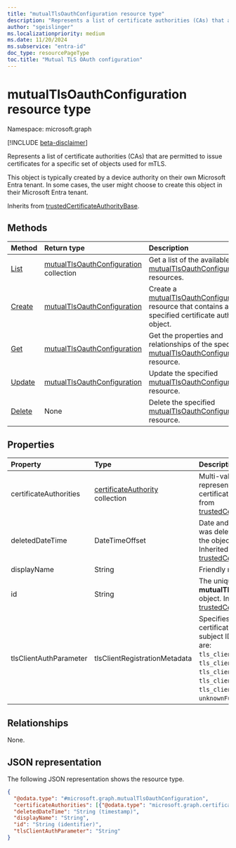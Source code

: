 ```yaml
---
title: "mutualTlsOauthConfiguration resource type"
description: "Represents a list of certificate authorities (CAs) that are permitted to issue certificates for a specific set of objects used for mTLS."
author: "sgeislinger"
ms.localizationpriority: medium
ms.date: 11/20/2024
ms.subservice: "entra-id"
doc_type: resourcePageType
toc.title: "Mutual TLS OAuth configuration"
---
```


# mutualTlsOauthConfiguration resource type

Namespace: microsoft.graph

[!INCLUDE [beta-disclaimer](../../includes/beta-disclaimer.md)]

Represents a list of certificate authorities (CAs) that are permitted to issue certificates for a specific set of objects used for mTLS.

This object is typically created by a device authority on their own Microsoft Entra tenant. In some cases, the user might choose to create this object in their Microsoft Entra tenant.

Inherits from [trustedCertificateAuthorityBase](../resources/trustedcertificateauthoritybase.md).

## Methods
|Method|Return type|Description|
|:---|:---|:---|
|[List](../api/certificateauthoritypath-list-mutualtlsoauthconfigurations.md) |[mutualTlsOauthConfiguration](mutualtlsoauthconfiguration.md) collection| Get a list of the available [mutualTlsOauthConfiguration](../resources/mutualtlsoauthconfiguration.md) resources. |
|[Create](../api/certificateauthoritypath-post-mutualtlsoauthconfigurations.md) | [mutualTlsOauthConfiguration](mutualtlsoauthconfiguration.md) | Create a [mutualTlsOauthConfiguration](../resources/mutualtlsoauthconfiguration.md) resource that contains a specified certificate authority object. |
|[Get](../api/mutualtlsoauthconfiguration-get.md)| [mutualTlsOauthConfiguration](mutualtlsoauthconfiguration.md) | Get the properties and relationships of the specified [mutualTlsOauthConfiguration](../resources/mutualtlsoauthconfiguration.md) resource.|
|[Update](../api/mutualtlsoauthconfiguration-update.md) | [mutualTlsOauthConfiguration](mutualtlsoauthconfiguration.md)  | Update the specified [mutualTlsOauthConfiguration](../resources/mutualtlsoauthconfiguration.md) resource.  |
|[Delete](../api/mutualtlsoauthconfiguration-delete.md) | None |Delete the specified [mutualTlsOauthConfiguration](../resources/mutualtlsoauthconfiguration.md) resource.|

## Properties
|Property|Type|Description|
|:---|:---|:---|
|certificateAuthorities|[certificateAuthority](../resources/certificateauthority.md) collection| Multi-value property that represents a list of trusted certificate authorities. Inherited from [trustedCertificateAuthorityBase](../resources/trustedcertificateauthoritybase.md). |
|deletedDateTime|DateTimeOffset|Date and time when this object was deleted. Always `null` when the object hasn't been deleted. Inherited from [trustedCertificateAuthorityBase](../resources/trustedcertificateauthoritybase.md).|
|displayName|String|Friendly name.|
|id|String|The unique identifier for the **mutualTlsOauthConfiguration** object. Inherited from [trustedCertificateAuthorityBase](../resources/trustedcertificateauthoritybase.md).|
|tlsClientAuthParameter|tlsClientRegistrationMetadata | Specifies the field in the certificate that contains the subject ID. The possible values are: `tls_client_auth_subject_dn`, `tls_client_auth_san_dns`, `tls_client_auth_san_uri`, `tls_client_auth_san_ip`, `tls_client_auth_san_email`, `unknownFutureValue`.|

## Relationships
None.

## JSON representation
The following JSON representation shows the resource type.
<!-- {
  "blockType": "resource",
  "keyProperty": "id",
  "@odata.type": "microsoft.graph.mutualTlsOauthConfiguration",
  "baseType": "microsoft.graph.trustedCertificateAuthorityBase",
  "openType": false
}
-->
``` json
{
  "@odata.type": "#microsoft.graph.mutualTlsOauthConfiguration",
  "certificateAuthorities": [{"@odata.type": "microsoft.graph.certificateAuthority"}],
  "deletedDateTime": "String (timestamp)",
  "displayName": "String",
  "id": "String (identifier)",
  "tlsClientAuthParameter": "String"
}
```
